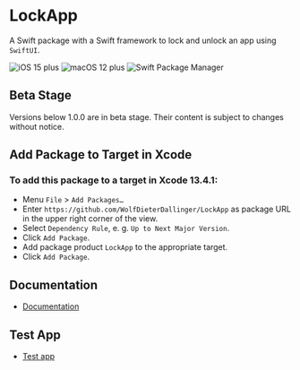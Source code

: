 # LockApp

A Swift package with a Swift framework to lock and unlock an app using `SwiftUI`.

![iOS 15 plus](https://img.shields.io/badge/iOS-15-success.svg) ![macOS 12 plus](https://img.shields.io/badge/macOS-12-success.svg) ![Swift Package Manager](https://img.shields.io/badge/SwiftPackageManager-OK-success.svg)

## Beta Stage

Versions below 1.0.0 are in beta stage. Their content is subject to changes without notice. 

## Add Package to Target in Xcode

### To add this package to a target in Xcode 13.4.1: 

* Menu `File` > `Add Packages…`
* Enter `https://github.com/WolfDieterDallinger/LockApp` as package URL in the upper right corner of the view.
* Select `Dependency Rule`, e. g. `Up to Next Major Version`. 
* Click `Add Package`.
* Add package product `LockApp` to the appropriate target. 
* Click `Add Package`.

## Documentation

* [Documentation](https://wolfdieterdallinger.github.io/LockApp/documentation/lockapp/)

## Test App

* [Test app](https://github.com/WolfDieterDallinger/LockApp/tree/main/Sources/LockAppTest)
